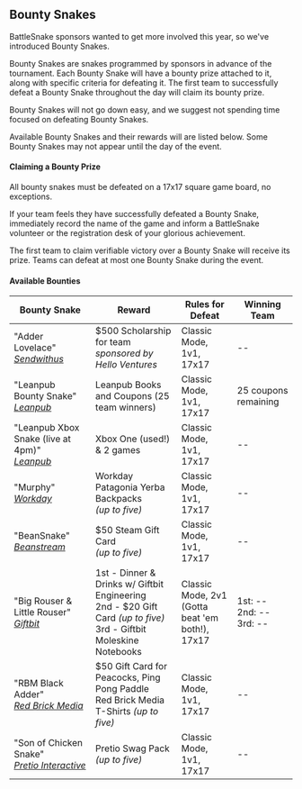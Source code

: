 ## Bounty Snakes

BattleSnake sponsors wanted to get more involved this year, so we've introduced Bounty Snakes.

Bounty Snakes are snakes programmed by sponsors in advance of the tournament. Each Bounty Snake will have a bounty prize attached to it, along with specific criteria for defeating it. The first team to successfully defeat a Bounty Snake throughout the day will claim its bounty prize.

Bounty Snakes will not go down easy, and we suggest not spending time focused on defeating Bounty Snakes.

Available Bounty Snakes and their rewards will are listed below. Some Bounty Snakes may not appear until the day of the event.

#### Claiming a Bounty Prize

All bounty snakes must be defeated on a 17x17 square game board, no exceptions.

If your team feels they have successfully defeated a Bounty Snake, immediately record the name of the game and inform a BattleSnake volunteer or the registration desk of your glorious achievement.

The first team to claim verifiable victory over a Bounty Snake will receive its prize. Teams can defeat at most one Bounty Snake during the event.

#### Available Bounties

<table class="table">
    <thead>
        <tr>
            <th>Bounty Snake</th>
            <th>Reward</th>
            <th>Rules for Defeat</th>
            <th>Winning Team</th>
        </tr>
    </thead>
    <tbody>
        <tr>
            <td>
                "Adder Lovelace" <br>
                <em><a href="https://www.sendwithus.com">Sendwithus</a></em>
            </td>
            <td>$500 Scholarship for team<br> <em>sponsored by Hello Ventures</em></td>
            <td>Classic Mode, 1v1, 17x17</td>
            <td>--</td>
        </tr>
        <tr>
            <td>
                "Leanpub Bounty Snake" <br>
                  <em><a href="https://leanpub.com/">Leanpub</a></em>
            </td>		
            <td>Leanpub Books and Coupons (25 team winners)</td>
            <td>Classic Mode, 1v1, 17x17</td>
            <td>25 coupons remaining</td>
        </tr>
        <tr>
          <td>
            "Leanpub Xbox Snake (live at 4pm)" <br>
            <em><a href="https://leanpub.com/">Leanpub</a></em>
          </td>		
          <td>Xbox One (used!) & 2 games</td>
          <td>Classic Mode, 1v1, 17x17</td>
          <td>--</td>
        </tr>
        <tr>
            <td>
                "Murphy" <br>
                <em><a href="http://www.workday.com/">Workday</a></em>
            </td>
            <td>Workday Patagonia Yerba Backpacks <br> <em>(up to five)</em></td>
            <td>Classic Mode, 1v1, 17x17</td>
            <td>--</td>
        </tr>
        <tr>
            <td>
                "BeanSnake" <br>
                <em><a href="http://www.beanstream.com/home/">Beanstream</a></em>
            </td>
            <td>$50 Steam Gift Card <br> <em>(up to five)</em></td>
            <td>Classic Mode, 1v1, 17x17</td>
            <td>--</td>
        </tr>
        <tr>
            <td>
                "Big Rouser &amp; Little Rouser" <br>
                <em><a href="https://giftbit.com/">Giftbit</a></em>
            </td>
            <td>
                1st - Dinner &amp; Drinks w/ Giftbit Engineering <br>
                2nd - $20 Gift Card <em>(up to five)</em> <br>
                3rd - Giftbit Moleskine Notebooks
            </td>
            <td>Classic Mode, 2v1 <br> (Gotta beat 'em both!), 17x17</td>
            <td>
                1st: -- <br>
                2nd: -- <br>
                3rd: --
            </td>
        </tr>
        <tr>
            <td>
                "RBM Black Adder" <br>
                <em><a href="http://redbrickmedia.com/">Red Brick Media</a></em>
            </td>
            <td>
                $50 Gift Card for Peacocks, Ping Pong Paddle <br>
                Red Brick Media T-Shirts <em>(up to five)</em>
            </td>
            <td>Classic Mode, 1v1, 17x17</td>
            <td>--</td>
        </tr>
        <tr>
            <td>
                "Son of Chicken Snake" <br>
                <em><a href="https://www.pretio.in/">Pretio Interactive</a></em>
            </td>
            <td>
                Pretio Swag Pack <em>(up to five)</em>
            </td>
            <td>Classic Mode, 1v1, 17x17</td>
            <td>--</td>
        </tr>
    </tbody>
</table>
